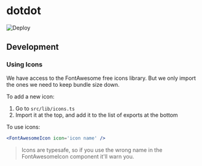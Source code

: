 # dotdot

![Deploy](https://github.com/aurbano/dotdot/workflows/Deploy/badge.svg)

## Development

### Using Icons

We have access to the FontAwesome free icons library. But we only import the ones we need to keep bundle size down.

To add a new icon:

1. Go to `src/lib/icons.ts`
1. Import it at the top, and add it to the list of exports at the bottom

To use icons:

```jsx
<FontAwesomeIcon icon='icon name' />
```

> Icons are typesafe, so if you use the wrong name in the FontAwesomeIcon component it'll warn you.